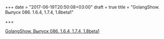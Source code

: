 +++
date = "2017-06-19T20:50:08+03:00"
draft = true
title = "GolangShow. Выпуск 086. 1.6.4, 1.7.4, 1.8beta1"

+++

<p><a href="http://golangshow.com/episode/2016/12-03-086/">GolangShow. Выпуск 086. 1.6.4, 1.7.4, 1.8beta1</a></p>